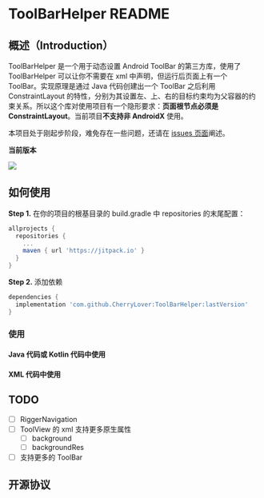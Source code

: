 # ToolBarHelper README

## 概述（Introduction）

ToolBarHelper 是一个用于动态设置 Android ToolBar 的第三方库，使用了 ToolBarHelper 可以让你不需要在 xml 中声明，但运行后页面上有一个 ToolBar。实现原理是通过 Java 代码创建出一个 ToolBar 之后利用 ConstraintLayout 的特性，分别为其设置左、上、右的目标约束均为父容器的约束关系。所以这个库对使用项目有一个隐形要求：**页面根节点必须是 ConstraintLayout**。当前项目**不支持非 AndroidX** 使用。

本项目处于刚起步阶段，难免存在一些问题，还请在 [issues 页面](https://github.com/CherryLover/ToolBarHelper/issues)阐述。

**当前版本**

[![](https://jitpack.io/v/CherryLover/ToolBarHelper.svg)](https://jitpack.io/#CherryLover/ToolBarHelper)


## 如何使用

**Step 1.** 在你的项目的根基目录的 build.gradle 中 repositories 的末尾配置：

```groovy
allprojects {
  repositories {
    ...
    maven { url 'https://jitpack.io' }
  }
}
```

**Step 2.** 添加依赖

```groovy
dependencies {
  implementation 'com.github.CherryLover:ToolBarHelper:lastVersion'
}
```

### 使用

#### Java 代码或 Kotlin 代码中使用

#### XML 代码中使用

## TODO

- [ ] RiggerNavigation
- [ ] ToolView 的 xml 支持更多原生属性
  - [ ] background
  - [ ] backgroundRes
- [ ] 支持更多的 ToolBar

## 开源协议

